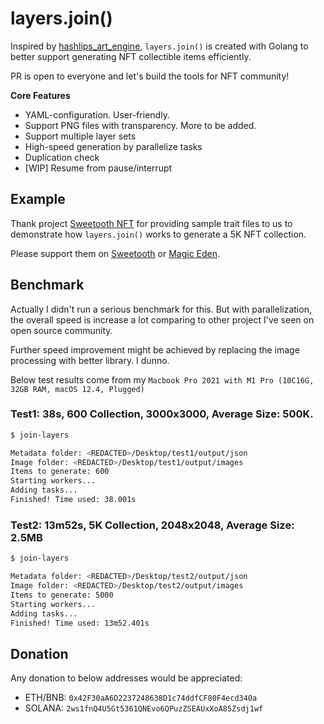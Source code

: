 # layers.join()

Inspired by [hashlips_art_engine](https://github.com/HashLips/hashlips_art_engine), `layers.join()` is created with Golang to better support generating NFT collectible items efficiently.

PR is open to everyone and let's build the tools for NFT community!

**Core Features**
* YAML-configuration. User-friendly.
* Support PNG files with transparency. More to be added.
* Support multiple layer sets
* High-speed generation by parallelize tasks
* Duplication check
* [WIP] Resume from pause/interrupt

## Example
Thank project [Sweetooth NFT](https://twitter.com/sweetoothnfts/) for providing sample trait files to us to demonstrate how `layers.join()` works to generate a 5K NFT collection.

Please support them on [Sweetooth](https://sweetooth.io/) or [Magic Eden](https://magiceden.io/marketplace/sweetooth).

## Benchmark
Actually I didn't run a serious benchmark for this. But with parallelization, the overall speed is increase a lot comparing to 
other project I've seen on open source community. 

Further speed improvement might be achieved by replacing the image processing with better library. I dunno.

Below test results come from my `Macbook Pro 2021 with M1 Pro (10C16G, 32GB RAM, macOS 12.4, Plugged)`

### Test1: 38s, 600 Collection, 3000x3000, Average Size: 500K. 
```bash
$ join-layers

Metadata folder: <REDACTED>/Desktop/test1/output/json
Image folder: <REDACTED>/Desktop/test1/output/images
Items to generate: 600
Starting workers...
Adding tasks...
Finished! Time used: 38.001s
```

### Test2: 13m52s, 5K Collection, 2048x2048, Average Size: 2.5MB
```bash
$ join-layers

Metadata folder: <REDACTED>/Desktop/test2/output/json
Image folder: <REDACTED>/Desktop/test2/output/images
Items to generate: 5000
Starting workers...
Adding tasks...
Finished! Time used: 13m52.401s
```

## Donation
Any donation to below addresses would be appreciated:
* ETH/BNB: `0x42F30aA6D2237248638D1c74ddfCF80F4ecd340a`
* SOLANA: `2ws1fnQ4U5Gt5361QNEvo6QPuzZSEAUxXoA85Zsdj1wf`
